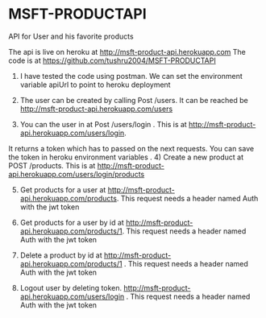 # MSFT-PRODUCTAPI
API for User and his favorite products

The api is live on heroku at http://msft-product-api.herokuapp.com
The code is at https://github.com/tushru2004/MSFT-PRODUCTAPI

1)	I have tested the code using postman. We can set the environment variable apiUrl to point to heroku deployment
 

2)	The user can be created by calling Post  /users. It can be reached  be http://msft-product-api.herokuapp.com/users 
 
3)	You can the user in at Post /users/login . This is at http://msft-product-api.herokuapp.com/users/login. 
     
It returns a token which has to passed on the next requests. You can save the token in heroku environment variables 
.
4)	Create a new product at POST /products. This is at http://msft-product-api.herokuapp.com/users/login/products
 

5)	Get products for a user at  http://msft-product-api.herokuapp.com/products. This request needs a header named Auth with the jwt token 


6)	Get products for a user by id  at  http://msft-product-api.herokuapp.com/products/1. This request needs a header named Auth with the jwt token
 


7)	Delete a product by id at http://msft-product-api.herokuapp.com/products/1 . This request needs a header named Auth with the jwt token 


8)	Logout user by deleting token. http://msft-product-api.herokuapp.com/users/login . This request needs a header named Auth with the jwt token
 
